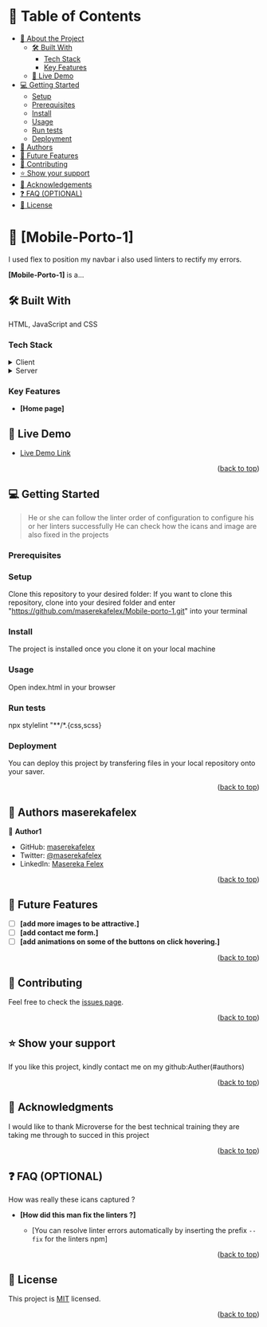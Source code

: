 <a name="readme-top"></a>


# 📗 Table of Contents

- [📖 About the Project](#about-project)
  - [🛠 Built With](#built-with)
    - [Tech Stack](#tech-stack)
    - [Key Features](#key-features)
  - [🚀 Live Demo](#live-demo)
- [💻 Getting Started](#getting-started)
  - [Setup](#setup)
  - [Prerequisites](#prerequisites)
  - [Install](#install)
  - [Usage](#usage)
  - [Run tests](#run-tests)
  - [Deployment](#triangular_flag_on_post-deployment)
- [👥 Authors](#authors)
- [🔭 Future Features](#future-features)
- [🤝 Contributing](#contributing)
- [⭐️ Show your support](#support)
- [🙏 Acknowledgements](#acknowledgements)
- [❓ FAQ (OPTIONAL)](#faq)
- [📝 License](#license)


# 📖 [Mobile-Porto-1] <a name="about-project"></a>

I used flex to position my navbar 
i also used linters to rectify my errors. 

**[Mobile-Porto-1]** is a...

## 🛠 Built With <a name="built-with"></a>
HTML, JavaScript and CSS

### Tech Stack <a name="tech-stack"></a>

<details>
  <summary>Client</summary>
  <ul>
    <li><a href="#">HTML</a></li>
  </ul>
</details>

<details>
  <summary>Server</summary>
  <ul>
    <li><a href="#">CSS</a></li>
  </ul>
</details>


### Key Features <a name="key-features"></a>

- **[Home page]**

## 🚀 Live Demo <a name="live-demo"></a>

- [Live Demo Link](https://maserekafelex.github.io/Mobile-porto-1/)

<p align="right">(<a href="#readme-top">back to top</a>)</p>


## 💻 Getting Started <a name="getting-started"></a>

> He or she can follow the linter order of configuration to configure his or her linters successfully
He can check how the icans and image are also fixed in the projects

### Prerequisites

### Setup

Clone this repository to your desired folder:
If you want to clone this repository, clone into your desired folder and enter "https://github.com/maserekafelex/Mobile-porto-1.git" into your terminal

### Install

The project is installed once you clone it on your local machine

### Usage

Open index.html in your browser
### Run tests


npx stylelint "**/*.{css,scss}

### Deployment

You can deploy this project by transfering files in your local repository onto your saver.

<p align="right">(<a href="#readme-top">back to top</a>)</p>


## 👥 Authors <a name="Masereksfelex">maserekafelex</a>

👤 **Author1**

- GitHub: [maserekafelex](https://github.com/githubmaserekafelex)
- Twitter: [@maserekafelex](https://twitter.com/twittermaserekafelex)
- LinkedIn: [Masereka Felex](https://linkedin.com/in/linkedinMaserekafelex)

<p align="right">(<a href="#readme-top">back to top</a>)</p>

## 🔭 Future Features <a name="future-features"></a>

- [ ] **[add more images to be attractive.]**
- [ ] **[add contact me form.]**
- [ ] **[add animations on some of the buttons on click hovering.]**

<p align="right">(<a href="#readme-top">back to top</a>)</p>


## 🤝 Contributing <a name="contributing"></a>



Feel free to check the [issues page](../../issues/).

<p align="right">(<a href="#readme-top">back to top</a>)</p>


## ⭐️ Show your support <a name="support"></a>


If you like this project, kindly contact me on my github:Auther(#authors)

<p align="right">(<a href="#readme-top">back to top</a>)</p>

## 🙏 Acknowledgments <a name="acknowledgements"></a>

I would like to thank Microverse for the best technical training they are taking me through to succed in this project

<p align="right">(<a href="#readme-top">back to top</a>)</p>


## ❓ FAQ (OPTIONAL) <a name="faq"></a>

How was really these icans captured ?

- **[How did this man fix the linters ?]**

  - [You can resolve linter errors automatically by inserting the prefix `--fix` for the linters npm]


<p align="right">(<a href="#readme-top">back to top</a>)</p>

## 📝 License <a name="license"></a>

This project is [MIT](./MIT.md) licensed.

<p align="right">(<a href="#readme-top">back to top</a>)</p>
